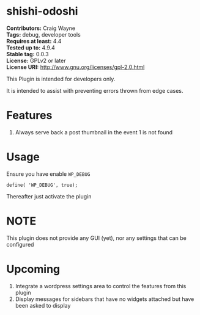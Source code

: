 # shishi-odoshi #
**Contributors:** Craig Wayne  
**Tags:** debug, developer tools  
**Requires at least:** 4.4  
**Tested up to:** 4.9.4  
**Stable tag:** 0.0.3  
**License:** GPLv2 or later  
**License URI:** http://www.gnu.org/licenses/gpl-2.0.html  

This Plugin is intended for developers only.

It is intended to assist with preventing errors thrown from edge cases.

# Features #
1. Always serve back a post thumbnail in the event 1 is not found


# Usage #
Ensure you have enable `WP_DEBUG`

```
define( 'WP_DEBUG', true);
```

Thereafter just activate the plugin


# NOTE #
This plugin does not provide any GUI (yet), nor any settings that can be configured


# Upcoming #
1. Integrate a wordpress settings area to control the features from this plugin
1. Display messages for sidebars that have no widgets attached but have been asked to display